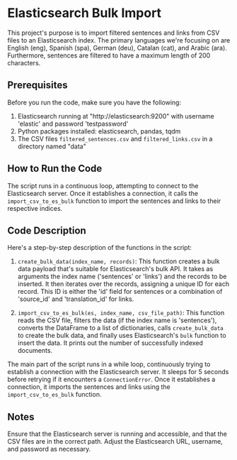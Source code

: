 # Elasticsearch Bulk Import

This project's purpose is to import filtered sentences and links from CSV files to an Elasticsearch index. The primary languages we're focusing on are English (eng), Spanish (spa), German (deu), Catalan (cat), and Arabic (ara). Furthermore, sentences are filtered to have a maximum length of 200 characters.

## Prerequisites

Before you run the code, make sure you have the following:

1. Elasticsearch running at "http://elasticsearch:9200" with username 'elastic' and password 'testpassword'
2. Python packages installed: elasticsearch, pandas, tqdm
3. The CSV files `filtered_sentences.csv` and `filtered_links.csv` in a directory named "data"

## How to Run the Code

The script runs in a continuous loop, attempting to connect to the Elasticsearch server. Once it establishes a connection, it calls the `import_csv_to_es_bulk` function to import the sentences and links to their respective indices.

## Code Description

Here's a step-by-step description of the functions in the script:

1. `create_bulk_data(index_name, records)`: This function creates a bulk data payload that's suitable for Elasticsearch's bulk API. It takes as arguments the index name ('sentences' or 'links') and the records to be inserted. It then iterates over the records, assigning a unique ID for each record. This ID is either the 'id' field for sentences or a combination of 'source_id' and 'translation_id' for links.

2. `import_csv_to_es_bulk(es, index_name, csv_file_path)`: This function reads the CSV file, filters the data (if the index name is 'sentences'), converts the DataFrame to a list of dictionaries, calls `create_bulk_data` to create the bulk data, and finally uses Elasticsearch's `bulk` function to insert the data. It prints out the number of successfully indexed documents.

The main part of the script runs in a while loop, continuously trying to establish a connection with the Elasticsearch server. It sleeps for 5 seconds before retrying if it encounters a `ConnectionError`. Once it establishes a connection, it imports the sentences and links using the `import_csv_to_es_bulk` function.

## Notes

Ensure that the Elasticsearch server is running and accessible, and that the CSV files are in the correct path. Adjust the Elasticsearch URL, username, and password as necessary.
